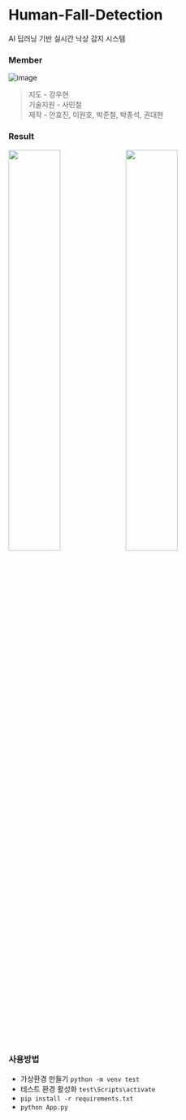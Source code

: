 # Human-Fall-Detection
AI 딥러닝 기반 실시간 낙상 감지 시스템  

### Member
![image](https://github.com/TEAM-DSS/Human-Fall-Detection/assets/77222481/6473115e-9c93-4e2d-9dc8-be56c6fc21ff)
> 지도 - 강우현   
> 기술지원 - 사민철   
> 제작 - 안효진, 이원호, 박준철, 박종석, 권대현   

### Result
<div>
  <img src="https://github.com/TEAM-DSS/Human-Fall-Detection/assets/77222481/ebd1c7d1-7322-44be-9785-3b580da267ea" width="45%" />
  <img src="https://github.com/TEAM-DSS/Human-Fall-Detection/assets/77222481/56b61a92-38a4-4045-93db-432affa8841e" width="45%" />
</div>


### 사용방법
- 가상환경 만들기 `python -m venv test`
- 테스트 환경 활성화 `test\Scripts\activate`
- `pip install -r requirements.txt`
- `python App.py`
